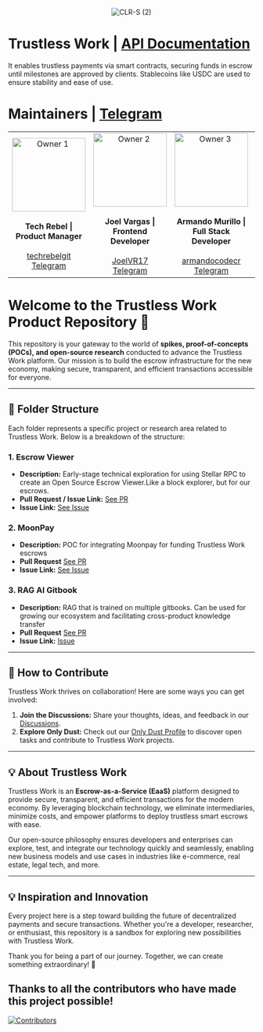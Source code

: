 <p align="center"> <img src="https://github.com/user-attachments/assets/5b182044-dceb-41f5-acf0-da22dea7c98a" alt="CLR-S (2)"> </p>

# Trustless Work | [API Documentation](https://docs.trustlesswork.com/trustless-work)
It enables trustless payments via smart contracts, securing funds in escrow until milestones are approved by clients. Stablecoins like USDC are used to ensure stability and ease of use.

# Maintainers | [Telegram](https://t.me/+kmr8tGegxLU0NTA5)

<table align="center">
  <tr>
    <td align="center">
      <img src="https://github.com/user-attachments/assets/6b97e15f-9954-47d0-81b5-49f83bed5e4b" alt="Owner 1" width="150" />
      <br /><br />
      <strong>Tech Rebel | Product Manager</strong>
      <br /><br />
      <a href="https://github.com/techrebelgit" target="_blank">techrebelgit</a>
      <br />
      <a href="https://t.me/Tech_Rebel" target="_blank">Telegram</a>
    </td>
    <td align="center">
      <img src="https://github.com/user-attachments/assets/e245e8af-6f6f-4a0a-a37f-df132e9b4986" alt="Owner 2" width="150" />
      <br /><br />
      <strong>Joel Vargas | Frontend Developer</strong>
      <br /><br />
      <a href="https://github.com/JoelVR17" target="_blank">JoelVR17</a>
      <br />
      <a href="https://t.me/joelvr20" target="_blank">Telegram</a>
    </td>
    <td align="center">
      <img src="https://github.com/user-attachments/assets/53d65ea1-007e-40aa-b9b5-e7a10d7bea84" alt="Owner 3" width="150" />
      <br /><br />
      <strong>Armando Murillo | Full Stack Developer</strong>
      <br /><br />
      <a href="https://github.com/armandocodecr" target="_blank">armandocodecr</a>
      <br />
      <a href="https://t.me/armandocode" target="_blank">Telegram</a>
    </td>
    <td align="center">
      <img src="https://github.com/user-attachments/assets/851273f6-2f91-413d-bd2d-d8dc1f3c2d28" alt="Owner 4" width="150" />
      <br /><br />
      <strong>Caleb Loría | Smart Contract Developer</strong>
      <br /><br />
      <a href="https://github.com/zkCaleb-dev" target="_blank">zkCaleb-dev</a>
      <br />
      <a href="https://t.me/zkCaleb_dev" target="_blank">Telegram</a>
    </td>
  </tr>
</table>

# Welcome to the Trustless Work Product Repository 🚀

This repository is your gateway to the world of **spikes, proof-of-concepts (POCs), and open-source research** conducted to advance the Trustless Work platform. Our mission is to build the escrow infrastructure for the new economy, making secure, transparent, and efficient transactions accessible for everyone.

---

## 📂 Folder Structure

Each folder represents a specific project or research area related to Trustless Work. Below is a breakdown of the structure:

### **1. Escrow Viewer**
- **Description:** Early-stage technical exploration for using Stellar RPC to create an Open Source Escrow Viewer.Like a block explorer, but for our escrows. 
- **Pull Request / Issue Link:** [See PR](https://github.com/Tico4Chain-Coders/Product/pull/23)
- **Issue Link:** [See Issue](https://github.com/Tico4Chain-Coders/Product/issues/1)

### **2. MoonPay**
- **Description:** POC for integrating Moonpay for funding Trustless Work escrows
- **Pull Request** [See PR](https://github.com/Tico4Chain-Coders/Product/pull/18)
- **Issue Link:** [See Issue](https://github.com/Tico4Chain-Coders/Product/issues/4)

### **3. RAG AI Gitbook**
- **Description:** RAG that is trained on multiple gitbooks. Can be used for growing our ecosystem and facilitating cross-product knowledge transfer
- **Pull Request** [See PR](https://github.com/Tico4Chain-Coders/Product/pull/10)
- **Issue Link:** [Issue](https://github.com/Tico4Chain-Coders/Product/issues/2)

---

## 🙌 How to Contribute

Trustless Work thrives on collaboration! Here are some ways you can get involved:

1. **Join the Discussions:** Share your thoughts, ideas, and feedback in our [Discussions](https://github.com/orgs/Tico4Chain-Coders/discussions).
2. **Explore Only Dust:** Check out our [Only Dust Profile](https://app.onlydust.com/p/trustless-work-) to discover open tasks and contribute to Trustless Work projects.

---

## 💡 About Trustless Work

Trustless Work is an **Escrow-as-a-Service (EaaS)** platform designed to provide secure, transparent, and efficient transactions for the modern economy. By leveraging blockchain technology, we eliminate intermediaries, minimize costs, and empower platforms to deploy trustless smart escrows with ease. 

Our open-source philosophy ensures developers and enterprises can explore, test, and integrate our technology quickly and seamlessly, enabling new business models and use cases in industries like e-commerce, real estate, legal tech, and more.

---

## 💡 Inspiration and Innovation

Every project here is a step toward building the future of decentralized payments and secure transactions. Whether you're a developer, researcher, or enthusiast, this repository is a sandbox for exploring new possibilities with Trustless Work.

Thank you for being a part of our journey. Together, we can create something extraordinary! 🌟




## **Thanks to all the contributors who have made this project possible!**

[![Contributors](https://contrib.rocks/image?repo=Tico4Chain-Coders/Product)](https://github.com/Tico4Chain-Coders/Product/graphs/contributors)
